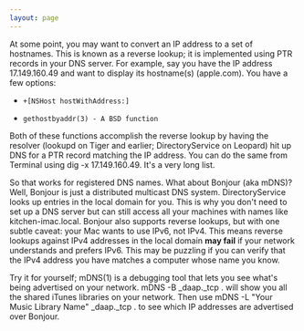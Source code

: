 ```yaml
---
layout: page
---
```


At some point, you may want to convert an IP address to a set of hostnames.  This is known as a reverse lookup; it is implemented using PTR records in your DNS server.  For example, say you have the IP address 17.149.160.49 and want to display its hostname(s) (apple.com).  You have a few options:



*     +[NSHost hostWithAddress:]
*     gethostbyaddr(3) - A BSD function



Both of these functions accomplish the reverse lookup by having the resolver (lookupd on Tiger and earlier; DirectoryService on Leopard) hit up DNS for a PTR record matching the IP address.  You can do the same from Terminal using     dig -x 17.149.160.49.  It's a very long list.

So that works for registered DNS names.  What about Bonjour (aka mDNS)?  Well, Bonjour is just a distributed multicast DNS system.  DirectoryService looks up entries in the local domain for you.  This is why you don't need to set up a DNS server but can still access all your machines with names like     kitchen-imac.local.  Bonjour also supports reverse lookups, but with one subtle caveat: your Mac wants to use IP<nowiki/>v6, not IP<nowiki/>v4.  This means reverse lookups against IP<nowiki/>v4 addresses in the local domain **may fail** if your network understands and prefers IP<nowiki/>v6.  This may be puzzling if you can verify that the IP<nowiki/>v4 address you have matches a computer whose name you know.

Try it for yourself;     mDNS(1) is a debugging tool that lets you see what's being advertised on your network.      mDNS -B _daap._tcp . will show you all the shared iTunes libraries on your network.  Then use     mDNS -L "Your Music Library Name" _daap._tcp . to see which IP addresses are advertised over Bonjour.
